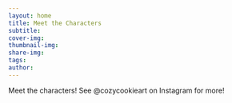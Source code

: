 ```yaml
---
layout: home
title: Meet the Characters
subtitle: 
cover-img: 
thumbnail-img: 
share-img: 
tags: 
author: 
---
```


Meet the characters! See @cozycookieart on Instagram for more!
